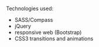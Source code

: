Technologies used:

* SASS/Compass
* jQuery
* responsive web (Bootstrap)
* CSS3 transitions and animations